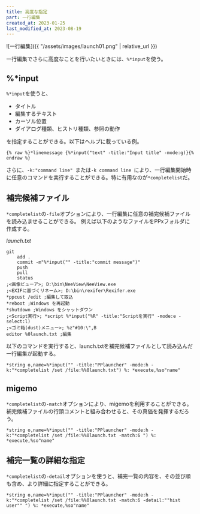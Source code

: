 ```yaml
---
title: 高度な指定
part: 一行編集
created_at: 2023-01-25
last_modified_at: 2023-08-19
---
```


![一行編集]({{ "/assets/images/launch01.png" | relative_url }})

一行編集でさらに高度なことを行いたいときには、`%*input`を使う。

## %*input

`%*input`を使うと、

- タイトル
- 編集するテキスト
- カーソル位置
- ダイアログ種類、ヒストリ種類、参照の動作

を指定することができる。以下はヘルプに載っている例。

```
{% raw %}*linemessage {%*input("text" -title:"Input title" -mode:g)}{% endraw %}
```

さらに、`-k:"command line" `または`-k command line `により、一行編集開始時に任意のコマンドを実行することができる。特に有用なのが`*completelist`だ。

## 補完候補ファイル

`*completelist`の`-file`オプションにより、一行編集に任意の補完候補ファイルを読み込ませることができる。
例えば以下のようなファイルをPPxフォルダに作成する。

_launch.txt_
```text
git
	add .
	commit -m"%*input("" -title:"commit message")"
	push
	pull
	status
;<画像ビューア>; D:\bin\NeeView\NeeView.exe
;<EXIFに基づくリネーム>; D:\bin\rexifer\Rexifer.exe
*ppcust /edit ;編集して取込
*reboot ;Windows を再起動
*shutdown ;Windows をシャットダウン
;<Script実行>; *script %*input("%R" -title:"Scriptを実行" -mode:e -select:l)
;<ゴミ箱(dust)メニュー>; %z"#10:\",B
editor %0launch.txt ;編集
```

以下のコマンドを実行すると、launch.txtを補完候補ファイルとして読み込んだ一行編集が起動する。

```text
*string o,name=%*input("" -title:"PPlauncher" -mode:h -k:"*completelist /set /file:%%0launch.txt") %: *execute,%so"name"
```

## migemo

`*completelist`の`-match`オプションにより、migemoを利用することができる。補完候補ファイルの行頭コメントと組み合わせると、その真価を発揮するだろう。

```text
*string o,name=%*input("" -title:"PPlauncher" -mode:h -k:"*completelist /set /file:%%0launch.txt -match:6 ") %: *execute,%so"name"
```

## 補完一覧の詳細な指定

`*completelist`の`-detail`オプションを使うと、補完一覧の内容を、その並び順も含め、より詳細に指定することができる。

```text
*string o,name=%*input("" -title:"PPlauncher" -mode:h -k:"*completelist /set /file:%%0launch.txt -match:6 -detail:""hist user"" ") %: *execute,%so"name"
```


